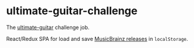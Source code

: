 # ultimate-guitar-challenge
The [ultimate-guitar](https://www.ultimate-guitar.com/) challenge job.

React/Redux SPA for load and save [MusicBrainz releases](https://musicbrainz.org/doc/Development/JSON_Web_Service#Release) in `localStorage`.
